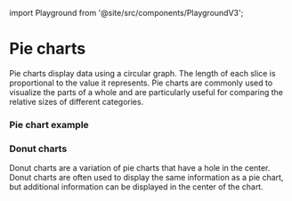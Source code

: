 import Playground from '@site/src/components/PlaygroundV3';

# Pie charts

Pie charts display data using a circular graph. The length of each slice is proportional to the value it represents. Pie charts are commonly used to visualize the parts of a whole and are particularly useful for comparing the relative sizes of different categories.

### Pie chart example

<Playground
height="40rem"
name="echarts-pie"
noMargin
examplesByName>
</Playground>

### Donut charts

Donut charts are a variation of pie charts that have a hole in the center. Donut charts are often used to display the same information as a pie chart, but additional information can be displayed in the center of the chart.

<Playground
height="40rem"
name="echarts-circle"
noMargin
examplesByName>
</Playground>

